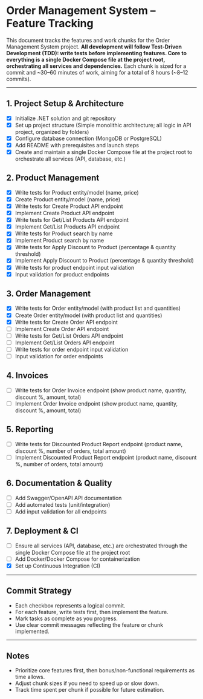 # Order Management System – Feature Tracking

This document tracks the features and work chunks for the Order Management System project. **All development will follow Test-Driven Development (TDD): write tests before implementing features. Core to everything is a single Docker Compose file at the project root, orchestrating all services and dependencies.** Each chunk is sized for a commit and ~30–60 minutes of work, aiming for a total of 8 hours (~8–12 commits).

---

## 1. Project Setup & Architecture
- [x] Initialize .NET solution and git repository
- [x] Set up project structure (Simple monolithic architecture; all logic in API project, organized by folders)
- [x] Configure database connection (MongoDB or PostgreSQL)
- [x] Add README with prerequisites and launch steps
- [x] Create and maintain a single Docker Compose file at the project root to orchestrate all services (API, database, etc.)

## 2. Product Management
- [x] Write tests for Product entity/model (name, price)
- [x] Create Product entity/model (name, price)
- [x] Write tests for Create Product API endpoint
- [x] Implement Create Product API endpoint
- [x] Write tests for Get/List Products API endpoint
- [x] Implement Get/List Products API endpoint
- [x] Write tests for Product search by name
- [x] Implement Product search by name
- [x] Write tests for Apply Discount to Product (percentage & quantity threshold)
- [x] Implement Apply Discount to Product (percentage & quantity threshold)
- [x] Write tests for product endpoint input validation
- [x] Input validation for product endpoints

## 3. Order Management
- [x] Write tests for Order entity/model (with product list and quantities)
- [x] Create Order entity/model (with product list and quantities)
- [x] Write tests for Create Order API endpoint
- [ ] Implement Create Order API endpoint
- [ ] Write tests for Get/List Orders API endpoint
- [ ] Implement Get/List Orders API endpoint
- [ ] Write tests for order endpoint input validation
- [ ] Input validation for order endpoints

## 4. Invoices
- [ ] Write tests for Order Invoice endpoint (show product name, quantity, discount %, amount, total)
- [ ] Implement Order Invoice endpoint (show product name, quantity, discount %, amount, total)

## 5. Reporting
- [ ] Write tests for Discounted Product Report endpoint (product name, discount %, number of orders, total amount)
- [ ] Implement Discounted Product Report endpoint (product name, discount %, number of orders, total amount)

## 6. Documentation & Quality
- [ ] Add Swagger/OpenAPI API documentation
- [ ] Add automated tests (unit/integration)
- [ ] Add input validation for all endpoints

## 7. Deployment & CI
- [ ] Ensure all services (API, database, etc.) are orchestrated through the single Docker Compose file at the project root
- [ ] Add Docker/Docker Compose for containerization
- [x] Set up Continuous Integration (CI)

---

## Commit Strategy
- Each checkbox represents a logical commit.
- For each feature, write tests first, then implement the feature.
- Mark tasks as complete as you progress.
- Use clear commit messages reflecting the feature or chunk implemented.

---

## Notes
- Prioritize core features first, then bonus/non-functional requirements as time allows.
- Adjust chunk sizes if you need to speed up or slow down.
- Track time spent per chunk if possible for future estimation.

